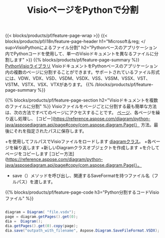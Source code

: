 ﻿---
title: VisioページをPythonで分割
url: /ja/python-java/splitter/
description: PythonアプリケーションでMicrosoftVisioファイルを複数のファイルに分割する方法を説明するPythonソースコード
---
{{< blocks/products/pf/feature-page-wrap >}}
{{< blocks/products/pf/i18n/feature-page-header h1="Microsoft＆reg; </ sup>VisioPythonによるファイル分割" h2="Pythonベースのアプリケーション内でPythonコードを使用して、単一のVisioドキュメントを異なるファイルに分割します" >}}
{{% blocks/products/pf/feature-page-summary %}}
[PythonVisioライブラリ](/diagram/python-java/) VisioドキュメントをPythonベースのアプリケーション内の複数のページに分割することができます。サポートされているファイル形式には、VDW、VDX、VSD、VSDM、VSDX、VSS、VSSM、VSSX、VST、VSTM、VSTX、VSX、VTXがあります。
{{% /blocks/products/pf/feature-page-summary %}}

{{% blocks/products/pf/feature-page-section h2="Visioドキュメントを複数のファイルに分割" %}}
Visioファイルをページごとに分割する最も簡単な方法は、次の方法ですべてのページにアクセスすることです。 [ページ](https://reference.aspose.com/diagram/python-java/asposediagram.api/diagram#Pages)、各ページを繰り返し処理し、 [コピー](https://reference.aspose.com/diagram/python-java/asposediagram.api/page#copy(com.aspose.diagram.Page)） 方法。最後にそれを指定されたパスに保存します。 

+を使用してフルパスでVisioファイルをロードします [diagramクラス](https://reference.aspose.com/diagram/python-java/asposediagram.api/diagram)。
+各ページを繰り返します
+新しいDiagramクラスオブジェクトを作成します
+を介してページをコピーします [コピー方法](https://reference.aspose.com/diagram/python-java/asposediagram.api/page#copy(com.aspose.diagram.Page)）。
+ save（）メソッドを呼び出し、関連するSaveFormatを持つファイル名（フルパス）を渡します。

{{% blocks/products/pf/feature-page-code h3="Python分割するコードVisioファイル" %}}

```cs

diagram = Diagram( "file.vsdx");
page = diagram.getPages().get(0);
dia =  Diagram();
dia.getPages().get(0).copy(page);
dia.save("outpath_with_filename", Aspose.Diagram.SaveFileFormat.VSDX);  


```
